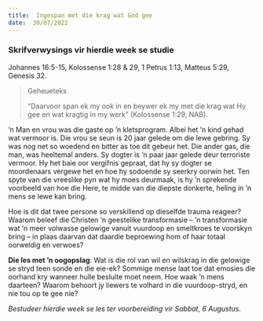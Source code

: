 ```yaml
---
title:  Ingespan met die krag wat God gee
date:  30/07/2022
---
```


### Skrifverwysings vir hierdie week se studie
Johannes 16:5-15, Kolossense 1:28 & 29, 1 Petrus 1:13, Matteus 5:29, Genesis 32.

> <p>Geheueteks</p>
> “Daarvoor span ek my ook in en beywer ek my met die krag wat Hy gee en wat kragtig in my werk” (Kolossense 1:29, NAB).

’n Man en vrou was die gaste op ’n kletsprogram. Albei het ’n kind gehad wat vermoor is. Die vrou se seun is 20 jaar gelede om die lewe gebring. Sy was nog net so woedend en bitter as toe dit gebeur het. Die ander gas, die man, was heeltemal anders. Sy dogter is ’n paar jaar gelede deur terroriste vermoor. Hy het baie oor vergifnis gepraat, dat hy sy dogter se moordenaars vergewe het en hoe hy sodoende sy seerkry oorwin het. Ten spyte van die vreeslike pyn wat hy moes deurmaak, is hy ’n sprekende voorbeeld van hoe die Here, te midde van die diepste donkerte, heling in ’n mens se lewe kan bring.

Hoe is dit dat twee persone so verskillend op dieselfde trauma reageer? Waarom beleef die Christen ’n geestelike transformasie – ’n transformasie wat ’n meer volwasse gelowige vanuit vuurdoop en smeltkroes te voorskyn bring – in plaas daarvan dat daardie beproewing hom of haar totaal oorweldig en verwoes?

**Die les met ’n oogopslag**: Wat is die rol van wil en wilskrag in die gelowige se stryd teen sonde en die eie-ek? Sommige mense laat toe dat emosies die oorhand kry wanneer hulle besluite moet neem. Hoe waak ’n mens daarteen? Waarom behoort jy liewers te volhard in die vuurdoop-stryd, en nie tou op te gee nie?

_Bestudeer hierdie week se les ter voorbereiding vir Sabbat, 6 Augustus._